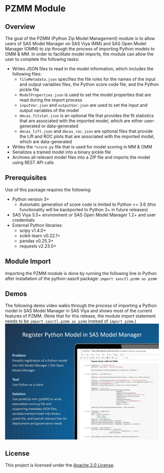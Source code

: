 # PZMM Module

## Overview

The goal of the PZMM (Python Zip Model Management) module is to allow users of SAS Model Manager on SAS Viya (MM) and SAS Open Model Manager (OMM) to zip through the process of importing Python models to OMM & MM. In order to facilitate model imports, the module can allow the user to complete the following tasks:

* Writes JSON files to read in the model information, which includes the following files:
  * `fileMetadata.json` specifies the file roles for the names of the input and output variables files, the Python score code file, and the Python pickle file
  * `ModelProperties.json` is used to set the model properties that are read during the import process
  * `inputVar.json` and `outputVar.json` are used to set the input and output variables of the model
  * `dmcas_fitstat.json` is an optional file that provides the fit statistics that are associated with the imported model, which are either user-generated or data-generated
  * `dmcas_lift.json` and `dmcas_roc.json` are optional files that provide the Lift and ROC plots that are associated with the imported model, which are data-generated
* Writes the `*score.py` file that is used for model scoring in MM & OMM
* Serializes a trained model into a binary pickle file
* Archives all relevant model files into a ZIP file and imports the model using REST API calls

## Prerequisites

Use of this package requires the following:

* Python version 3+
  * Automatic generation of score code is limited to Python >= 3.6 (this functionality will be backported to Python 3+ in future releases)
* SAS Viya 3.5+ environment or SAS Open Model Manager 1.2+ and user credentials
* External Python libraries:
  * scipy v1.4.0+
  * scikit-learn v0.22.1+
  * pandas v0.25.3+
  * requests v2.23.0+

## Module Import

Importing the PZMM module is done by running the following line in Python after installation of the python-sasctl package:
`import sasctl.pzmm as pzmm`

## Demos

The following demo video walks through the process of importing a Python model in SAS Model Manager in SAS Viya and shows most of the current features of PZMM. (Note that for this release, the module import statement needs to be `import sasctl.pzmm as pzmm` instead of `import pzmm`.)
[<img src="pzmmintro.jpg" alt="drawing" width="600"/>](https://players.brightcove.net/3665946608001/default_default/index.html?videoId=6164663310001)

## License

This project is licensed under the [Apache 2.0 License](/LICENSE).


